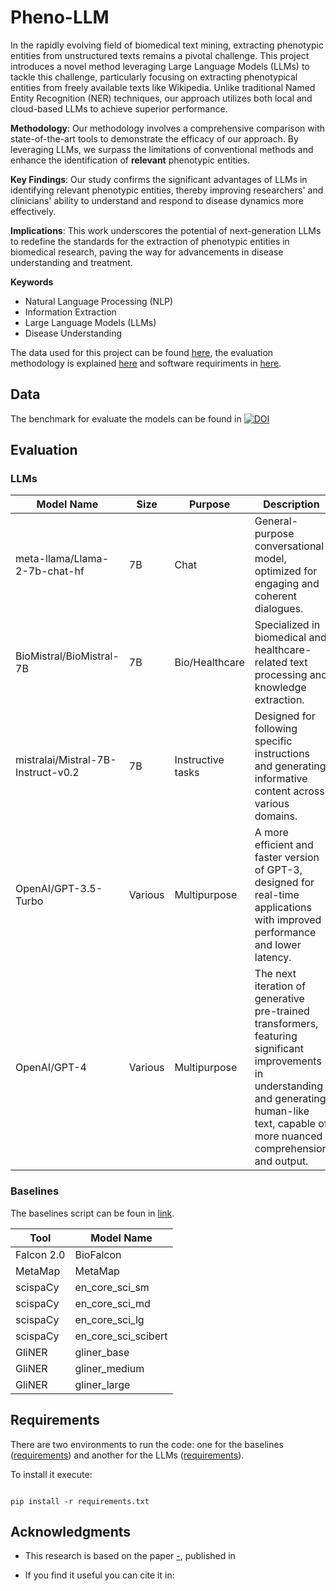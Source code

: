 # Pheno-LLM

In the rapidly evolving field of biomedical text mining, extracting phenotypic entities from unstructured texts remains a pivotal challenge. This project introduces a novel method leveraging Large Language Models (LLMs) to tackle this challenge, particularly focusing on extracting phenotypical entities from freely available texts like Wikipedia. Unlike traditional Named Entity Recognition (NER) techniques, our approach utilizes both local and cloud-based LLMs to achieve superior performance.

**Methodology**: Our methodology involves a comprehensive comparison with state-of-the-art tools to demonstrate the efficacy of our approach. By leveraging LLMs, we surpass the limitations of conventional methods and enhance the identification of **relevant** phenotypic entities.

**Key Findings**:
Our study confirms the significant advantages of LLMs in identifying relevant phenotypic entities, thereby improving researchers' and clinicians' ability to understand and respond to disease dynamics more effectively.

**Implications**: This work underscores the potential of next-generation LLMs to redefine the standards for the extraction of phenotypic entities in biomedical research, paving the way for advancements in disease understanding and treatment.

**Keywords**

- Natural Language Processing (NLP)
- Information Extraction
- Large Language Models (LLMs)
- Disease Understanding


The data used for this project can be found [here](#data), the evaluation methodology is explained [here](#evaluation) and software requiriments in [here](#requirements).


## Data

The benchmark for evaluate the models can be found in [![DOI](https://zenodo.org/badge/DOI/10.5281/zenodo.11184173.svg)](https://doi.org/10.5281/zenodo.11184173)

## Evaluation

### LLMs


| Model Name                       | Size  | Purpose          | Description                                                                                                                                 |
|----------------------------------|-------|------------------|---------------------------------------------------------------------------------------------------------------------------------------------|
| meta-llama/Llama-2-7b-chat-hf    | 7B    | Chat             | General-purpose conversational model, optimized for engaging and coherent dialogues.                                                        |
| BioMistral/BioMistral-7B         | 7B    | Bio/Healthcare   | Specialized in biomedical and healthcare-related text processing and knowledge extraction.                                                  |
| mistralai/Mistral-7B-Instruct-v0.2 | 7B  | Instructive tasks | Designed for following specific instructions and generating informative content across various domains.                                     |
| OpenAI/GPT-3.5-Turbo             | Various | Multipurpose     | A more efficient and faster version of GPT-3, designed for real-time applications with improved performance and lower latency.              |
| OpenAI/GPT-4                     | Various | Multipurpose     | The next iteration of generative pre-trained transformers, featuring significant improvements in understanding and generating human-like text, capable of more nuanced comprehension and output. |

### Baselines

The baselines script can be foun in [link](./baselines.ipynb). 

| Tool          |     Model Name           |
|---------------------|-------------------|
| Falcon 2.0          | BioFalcon         |
| MetaMap             | MetaMap           |
| scispaCy            | en_core_sci_sm    | 
| scispaCy            | en_core_sci_md    | 
| scispaCy            | en_core_sci_lg    | 
| scispaCy            | en_core_sci_scibert 
| GliNER              | gliner_base       | 
| GliNER              | gliner_medium     | 
| GliNER              | gliner_large      |

## Requirements 

There are two environments to run the code: one for the baselines ([requirements](./req_baselines.txt)) and another for the LLMs ([requirements](./req_llms.txt)).

To install it execute:
```

pip install -r requirements.txt

```


## Acknowledgments

- This research is based on the paper [-](-), published in 

- If you find it useful you can cite it in:
```bibtext

```